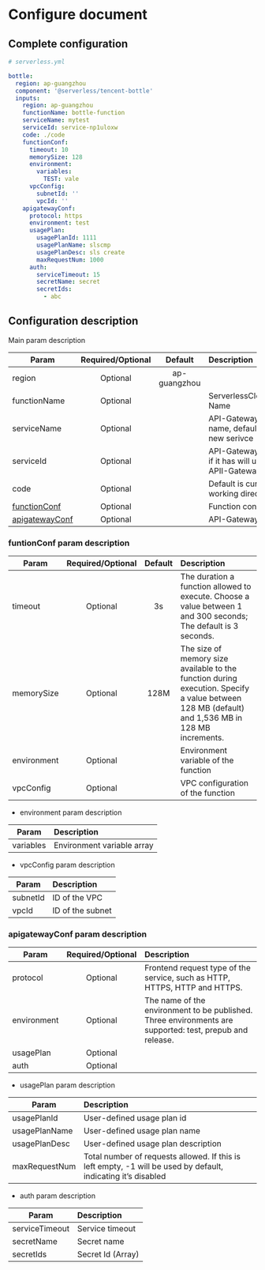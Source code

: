 # Configure document

## Complete configuration

```yml
# serverless.yml

bottle:
  region: ap-guangzhou
  component: '@serverless/tencent-bottle'
  inputs:
    region: ap-guangzhou
    functionName: bottle-function
    serviceName: mytest
    serviceId: service-np1uloxw
    code: ./code
    functionConf:
      timeout: 10
      memorySize: 128
      environment:
        variables:
          TEST: vale
      vpcConfig:
        subnetId: ''
        vpcId: ''
    apigatewayConf:
      protocol: https
      environment: test
      usagePlan:
        usagePlanId: 1111
        usagePlanName: slscmp
        usagePlanDesc: sls create
        maxRequestNum: 1000
      auth:
        serviceTimeout: 15
        secretName: secret
        secretIds:
          - abc
```

## Configuration description

Main param description

| Param                                               | Required/Optional |   Default    | Description                                                                                 |
| --------------------------------------------------- | :---------------: | :----------: | :------------------------------------------------------------------------------------------ |
| region                                              |     Optional      | ap-guangzhou |                                                                                             |
| functionName                                        |     Optional      |              | ServerlessCloudFunction Name                                                                |
| serviceName                                         |     Optional      |              | API-Gateway service name, default to create a new serivce                                   |
| serviceId                                           |     Optional      |              | API-Gateway service id, if it has will use this APII-Gateway service                        |
| code                                                |     Optional      |              | Default is current working directory                                                        |
| [functionConf](#funtionConf-param-description)      |     Optional      |              | Function configure                                                                          |
| [apigatewayConf](#apigatewayConf-param-description) |     Optional      |              | API-Gateway configure                                                                       |

### funtionConf param description

| Param       | Required/Optional | Default | Description                                                                                                                                     |
| ----------- | :---------------: | :-----: | :---------------------------------------------------------------------------------------------------------------------------------------------- |
| timeout     |     Optional      |   3s    | The duration a function allowed to execute. Choose a value between 1 and 300 seconds; The default is 3 seconds.                                 |
| memorySize  |     Optional      |  128M   | The size of memory size available to the function during execution. Specify a value between 128 MB (default) and 1,536 MB in 128 MB increments. |
| environment |     Optional      |         | Environment variable of the function                                                                                                            |
| vpcConfig   |     Optional      |         | VPC configuration of the function                                                                                                               |

- environment param description

| Param     | Description                |
| --------- | :------------------------- |
| variables | Environment variable array |

- vpcConfig param description

| Param    | Description      |
| -------- | :--------------- |
| subnetId | ID of the VPC    |
| vpcId    | ID of the subnet |

### apigatewayConf param description

| Param       | Required/Optional | Description                                                                                              |
| ----------- | :---------------: | :------------------------------------------------------------------------------------------------------- |
| protocol    |     Optional      | Frontend request type of the service, such as HTTP, HTTPS, HTTP and HTTPS.                               |
| environment |     Optional      | The name of the environment to be published. Three environments are supported: test, prepub and release. |
| usagePlan   |     Optional      |                                                                                                          |
| auth        |     Optional      |                                                                                                          |

- usagePlan param description

| Param         | Description                                                                                                   |
| ------------- | :------------------------------------------------------------------------------------------------------------ |
| usagePlanId   | User-defined usage plan id                                                                                    |
| usagePlanName | User-defined usage plan name                                                                                  |
| usagePlanDesc | User-defined usage plan description                                                                           |
| maxRequestNum | Total number of requests allowed. If this is left empty, -1 will be used by default, indicating it’s disabled |

- auth param description

| Param          | Description       |
| -------------- | :---------------- |
| serviceTimeout | Service timeout   |
| secretName     | Secret name       |
| secretIds      | Secret Id (Array) |
